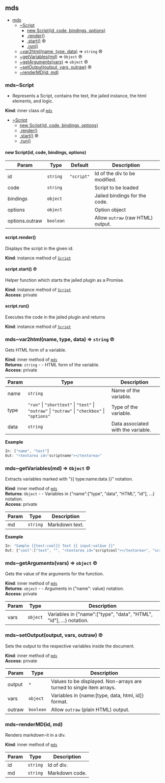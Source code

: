 <a name="module_mds"></a>

## mds

* [mds](#module_mds)
    * [~Script](#module_mds..Script)
        * [new Script(id, code, bindings, options)](#new_module_mds..Script_new)
        * [.render()](#module_mds..Script+render)
        * [.start()](#module_mds..Script+start) ℗
        * [.run()](#module_mds..Script+run)
    * [~var2html(name, type, data)](#module_mds..var2html) ⇒ <code>string</code> ℗
    * [~getVariables(md)](#module_mds..getVariables) ⇒ <code>Object</code> ℗
    * [~getArguments(vars)](#module_mds..getArguments) ⇒ <code>object</code> ℗
    * [~setOutput(output, vars, outraw)](#module_mds..setOutput) ℗
    * [~renderMD(id, md)](#module_mds..renderMD)

<a name="module_mds..Script"></a>

### mds~Script
- Represents a Script, contains the text, the jailed instance, the html elements, and logic.

**Kind**: inner class of [<code>mds</code>](#module_mds)  

* [~Script](#module_mds..Script)
    * [new Script(id, code, bindings, options)](#new_module_mds..Script_new)
    * [.render()](#module_mds..Script+render)
    * [.start()](#module_mds..Script+start) ℗
    * [.run()](#module_mds..Script+run)

<a name="new_module_mds..Script_new"></a>

#### new Script(id, code, bindings, options)

| Param | Type | Default | Description |
| --- | --- | --- | --- |
| id | <code>string</code> | <code>&quot;script&quot;</code> | Id of the div to be modified. |
| code | <code>string</code> |  | Script to be loaded |
| bindings | <code>object</code> |  | Jailed bindings for the code. |
| options | <code>object</code> |  | Option object |
| options.outraw | <code>boolean</code> |  | Allow `outraw` (raw HTML) output. |

<a name="module_mds..Script+render"></a>

#### script.render()
Displays the script in the given id.

**Kind**: instance method of [<code>Script</code>](#module_mds..Script)  
<a name="module_mds..Script+start"></a>

#### script.start() ℗
Helper function which starts the jailed plugin as a Promise.

**Kind**: instance method of [<code>Script</code>](#module_mds..Script)  
**Access**: private  
<a name="module_mds..Script+run"></a>

#### script.run()
Executes the code in the jailed plugin and returns

**Kind**: instance method of [<code>Script</code>](#module_mds..Script)  
<a name="module_mds..var2html"></a>

### mds~var2html(name, type, data) ⇒ <code>string</code> ℗
Gets HTML form of a variable.

**Kind**: inner method of [<code>mds</code>](#module_mds)  
**Returns**: <code>string</code> - - HTML form of the variable.  
**Access**: private  

| Param | Type | Description |
| --- | --- | --- |
| name | <code>string</code> | Name of the variable. |
| type | <code>&quot;run&quot;</code> \| <code>&quot;shorttext&quot;</code> \| <code>&quot;text&quot;</code> \| <code>&quot;outraw&quot;</code> \| <code>&quot;outraw&quot;</code> \| <code>&quot;checkbox&quot;</code> \| <code>&quot;options&quot;</code> | Type of the variable. |
| data | <code>string</code> | Data associated with the variable. |

**Example**  
```js
In: ["name", "text"]Out: "<textarea id="scriptname"></textarea>"
```
<a name="module_mds..getVariables"></a>

### mds~getVariables(md) ⇒ <code>Object</code> ℗
Extracts variables marked with "{{ type:name:data }}" notation.

**Kind**: inner method of [<code>mds</code>](#module_mds)  
**Returns**: <code>Object</code> - - Variables in {"name":["type", "data", "HTML", "id"], ...} notation.  
**Access**: private  

| Param | Type | Description |
| --- | --- | --- |
| md | <code>string</code> | Markdown text. |

**Example**  
```js
In: "Sample {{text:cool}} Text {{ input:val$ue }}"Out: {"cool":["text", "", "<textarea id="scriptcool"></textarea>", "scriptcool"], "val$ue":...}
```
<a name="module_mds..getArguments"></a>

### mds~getArguments(vars) ⇒ <code>object</code> ℗
Gets the value of the arguments for the function.

**Kind**: inner method of [<code>mds</code>](#module_mds)  
**Returns**: <code>object</code> - - Arguments in {"name": value} notation.  
**Access**: private  

| Param | Type | Description |
| --- | --- | --- |
| vars | <code>object</code> | Variables in {"name":["type", "data", "HTML", "id"], ...} notation. |

<a name="module_mds..setOutput"></a>

### mds~setOutput(output, vars, outraw) ℗
Sets the output to the respective variables inside the document.

**Kind**: inner method of [<code>mds</code>](#module_mds)  
**Access**: private  

| Param | Type | Description |
| --- | --- | --- |
| output | <code>\*</code> | Values to be displayed. Non-arrays are turned to single item arrays. |
| vars | <code>object</code> | Variables in {name:[type, data, html, id]} format. |
| outraw | <code>boolean</code> | Allow `outraw` (plain HTML) output. |

<a name="module_mds..renderMD"></a>

### mds~renderMD(id, md)
Renders markdown-it in a div.

**Kind**: inner method of [<code>mds</code>](#module_mds)  

| Param | Type | Description |
| --- | --- | --- |
| id | <code>string</code> | Id of div. |
| md | <code>string</code> | Markdown code. |

